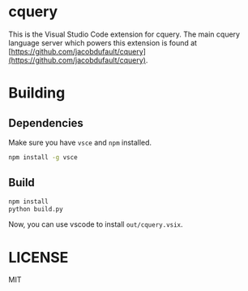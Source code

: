 # cquery

This is the Visual Studio Code extension for cquery. The main cquery language
server which powers this extension is found at
[https://github.com/jacobdufault/cquery](https://github.com/jacobdufault/cquery).

# Building

## Dependencies

Make sure you have `vsce` and `npm` installed.

```bash
npm install -g vsce
```

## Build

```bash
npm install
python build.py
```

Now, you can use vscode to install `out/cquery.vsix`.

# LICENSE

MIT